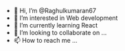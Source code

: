 - 👋 Hi, I’m @Raghulkumaran67
- 👀 I’m interested in Web development
- 🌱 I’m currently learning React
- 💞️ I’m looking to collaborate on ...
- 📫 How to reach me ...

<!---
Raghulkumaran67/Raghulkumaran67 is a ✨ special ✨ repository because its `README.md` (this file) appears on your GitHub profile.
You can click the Preview link to take a look at your changes.
--->
